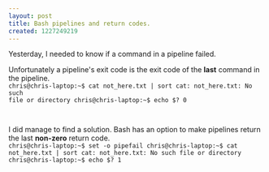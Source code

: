 ```yaml
--- 
layout: post
title: Bash pipelines and return codes.
created: 1227249219
---
```

Yesterday, I needed to know if a command in a pipeline failed.  

Unfortunately a pipeline's exit code is the exit code of the <b>last</b> command in the pipeline.
<code type="bash">
chris@chris-laptop:~$ cat not_here.txt | sort
cat: not_here.txt: No such file or directory
chris@chris-laptop:~$ echo $?
0

</code>

I did manage to find a solution.  Bash has an option to make pipelines return the last <b>non-zero</b> return code.
<code type="bash">
chris@chris-laptop:~$ set -o pipefail
chris@chris-laptop:~$ cat not_here.txt | sort
cat: not_here.txt: No such file or directory
chris@chris-laptop:~$ echo $?
1


</code>
